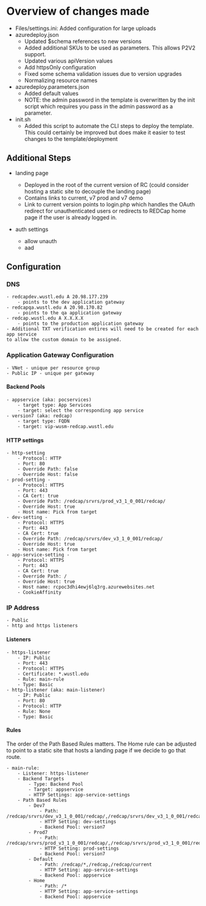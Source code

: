 # Overview of changes made

- Files/settings.ini: Added configuration for large uploads
- azuredeploy.json
    - Updated $schema references to new versions
    - Added additional SKUs to be used as parameters. This allows P2V2 support.
    - Updated various apiVersion values
    - Add httpsOnly configuration
    - Fixed some schema validation issues due to version upgrades
    - Normalizing resource names
- azuredeploy.parameters.json
    - Added default values
    - NOTE: the admin password in the template is overwritten by the init script which requires you pass in the admin password as a parameter.    
- init.sh
    - Added this script to automate the CLI steps to deploy the template. This could certainly be improved but does make it easier to test changes to the template/deployment


## Additional Steps
- landing page
    - Deployed in the root of the current version of RC (could consider hosting a static site to decouple the landing page)
    - Contains links to current, v7 prod and v7 demo
    - Link to current version points to login.php which handles the OAuth redirect for unauthenticated users or redirects to REDCap home page if the user is already logged in.

- auth settings
    - allow unauth
    - aad



## Configuration

### DNS 
    - redcapdev.wustl.edu A 20.98.177.239
        - points to the dev application gateway
    - redcapqa.wustl.edu A 20.98.170.82
        - points to the qa application gateway
    - redcap.wustl.edu A X.X.X.X
        - points to the production application gateway
    - Additional TXT verification entires will need to be created for each app service
    to allow the custom domain to be assigned.

### Application Gateway Configuration
    - VNet - unique per resource group
    - Public IP - unique per gateway

#### Backend Pools
    - appservice (aka: pocservices)
        - target type: App Services
        - target: select the corresponding app service 
    - version7 (aka: redcap)
        - target type: FQDN
        - target: vip-wusm-redcap.wustl.edu
#### HTTP settings
    - http-setting
        - Protocol: HTTP
        - Port: 80
        - Override Path: false
        - Override Host: false
    - prod-setting - 
        - Protocol: HTTPS
        - Port: 443
        - CA Cert: true
        - Override Path: /redcap/srvrs/prod_v3_1_0_001/redcap/
        - Override Host: true
        - Host name: Pick from target
    - dev-setting - 
        - Protocol: HTTPS
        - Port: 443
        - CA Cert: true
        - Override Path: /redcap/srvrs/dev_v3_1_0_001/redcap/
        - Override Host: true
        - Host name: Pick from target
    - app-service-setting - 
        - Protocol: HTTPS
        - Port: 443
        - CA Cert: true
        - Override Path: /
        - Override Host: true
        - Host name: rcpoc3dhi4ewj6lq3rg.azurewebsites.net
        - CookieAffinity

### IP Address
    - Public
    - http and https listeners

#### Listeners
    - https-listener
        - IP: Public
        - Port: 443
        - Protocol: HTTPS
        - Certificate: *.wustl.edu
        - Rule: main-rule
        - Type: Basic
    - http-listener (aka: main-listener)
        - IP: Public
        - Port: 80
        - Protocol: HTTP
        - Rule: None
        - Type: Basic

#### Rules
The order of the Path Based Rules matters. The Home rule can be adjusted to point to a static site that hosts a landing page if we decide to go that route.

    - main-rule:
        - Listener: https-listener
        - Backend Targets
            - Type: Backend Pool
            - Target: appservice
            - HTTP Settings: app-service-settings
        - Path Based Rules
            - Dev7
                - Path: /redcap/srvrs/dev_v3_1_0_001/redcap/,/redcap/srvrs/dev_v3_1_0_001/redcap/*
                - HTTP Setting: dev-settings
                - Backend Pool: version7
            - Prod7
                - Path: /redcap/srvrs/prod_v3_1_0_001/redcap/,/redcap/srvrs/prod_v3_1_0_001/redcap/*
                - HTTP Setting: prod-settings
                - Backend Pool: version7
            - Default
                - Path: /redcap/*,/redcap,/redcap/current
                - HTTP Setting: app-service-settings
                - Backend Pool: appservice
            - Home
                - Path: /*
                - HTTP Setting: app-service-settings
                - Backend Pool: appservice